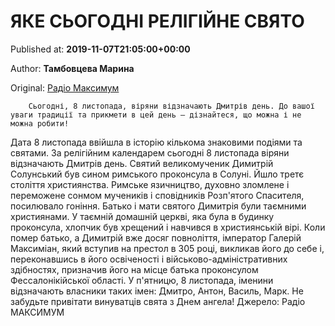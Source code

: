 
# ЯКЕ СЬОГОДНІ РЕЛІГІЙНЕ СВЯТО

Published at: **2019-11-07T21:05:00+00:00**

Author: **Тамбовцева Марина**

Original: [Радіо Максимум](https://maximum.fm/8-listopada-yake-sogodni-svyato-tradiciyi-zaboroni-i-prikmeti_n169214)


        Сьогодні, 8 листопада, віряни відзначають Дмитрів день. До вашої уваги традиції та прикмети в цей день – дізнайтеся, що можна і не можна робити!
      
Дата 8 листопада ввійшла в історію кількома знаковими подіями та святами.
За релігійним календарем сьогодні 8 листопада віряни відзначають Дмитрів день. Святий великомученик Димитрій Солунський був сином римського проконсула в Солуні. Йшло третє століття християнства. Римське язичництво, духовно зломлене і переможене сонмом мучеників і сповідників Розп'ятого Спасителя, посилювало гоніння. Батько і мати святого Димитрія були таємними християнами. У таємній домашній церкві, яка була в будинку проконсула, хлопчик був хрещений і навчився в християнській вірі. Коли помер батько, а Димитрій вже досяг повноліття, імператор Галерій Максиміан, який вступив на престол в 305 році, викликав його до себе і, переконавшись в його освіченості і військово-адміністративних здібностях, призначив його на місце батька проконсулом Фессалонікійської області.
У п'ятницю, 8 листопада, іменини відзначають власники таких імен: Дмитро, Антон, Василь, Марк. Не забудьте привітати винуватців свята з Днем ангела!
Джерело: Радіо МАКСИМУМ
